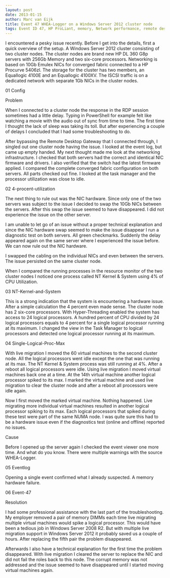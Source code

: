 ```yaml
---
layout: post
date: 2013-01-15
author: Marc van Eijk
title: Event 47 WHEA-Logger on a Windows Server 2012 cluster node
tags: Event ID 47, HP ProLiant, memory, Network performance, remote desktop, Windows Server 2012
---
```

I encountered a pesky issue recently.  Before I get into the details, first a quick overview of the setup. A Windows Server 2012 cluster consisting of two cluster nodes. The cluster nodes are brand new HP DL 360 G8p servers with 256Gb Memory and two six-core processors. Networking is based on 10Gb Emulex NICs for converged fabric connected to a HP Procurve 5406zl. The storage for the cluster has two members, an Equallogic 4100E and an Equallogic 4100XV. The ISCSI traffic is on a dedicated network with separate 1Gb NICs in the cluster nodes.

01 Config

Problem

When I connected to a cluster node the response in the RDP session sometimes had a little delay. Typing in PowerShell for example felt like watching a movie with the audio out of sync from time to time. The first time I thought the lack of sleep was taking its toll. But after experiencing a couple of delays I concluded that I had some troubleshooting to do.

After bypassing the Remote Desktop Gateway that I connected through, I singled out one cluster node having the issue. I looked at the event log, but came up empty handed. My next thought made me look at the networking infrastructure. I checked that both servers had the correct and identical NIC firmware and drivers.  I also verified that the switch had the latest firmware applied. I compared the complete converged fabric configuration on both servers. All parts checked out fine. I looked at the task manager and the processor utilization was close to idle.

02 4-procent-utilization

The next thing to rule out was the NIC hardware. Since only one of the two servers was subject to the issue I decided to swap the 10Gb NICs between the servers. After this swap the issue seemed to have disappeared. I did not experience the issue on the other server.

I am unable to let go of an issue without a proper technical explanation and since the NIC hardware swap seemed to make the issue disappear I run a diagnostic test on both servers. All green checkmarks. Suddenly the delay appeared again on the same server where I experienced the issue before. We can now rule out the NIC hardware.

I swapped the cabling on the individual NICs and even between the servers. The issue persisted on the same cluster node.

When I compared the running processes in the resource monitor of the two cluster nodes I noticed one process called NT Kernel & System using 4% of CPU Utilization.

03 NT-Kernel-and-System

This is a strong indication that the system is encountering a hardware issue. After a simple calculation the 4 percent even made sense. The cluster node has 2 six-core processors. With Hyper-Threading enabled the system has access to 24 logical processors. A hundred percent of CPU divided by 24 logical processors equals to 4 percent for a single logical processor running at its maximum. I changed the view in the Task Manager to logical processors and detected one logical processor running at its maximum.

04 Single-Logical-Proc-Max

With live migration I moved the 60 virtual machines to the second cluster node. All the logical processors went idle except the one that was running at its max. The NT Kernel & System process was still running at 4%. After a reboot all logical processors were idle. Using live migration I moved virtual machines back one at a time. At the 14th virtual machine another logical processor spiked to its max. I marked the virtual machine and used live migration to clear the cluster node and after a reboot all processors were idle again.

Now I first moved the marked virtual machine. Nothing happened. Live migrating more individual virtual machines resulted in another logical processor spiking to its max. Each logical processors that spiked during these test were part of the same NUMA node. I was quite sure this had to be a hardware issue even if the diagnostics test (online and offline) reported no issues.

Cause

Before I opened up the server again I checked the event viewer one more time. And what do you know. There were multiple warnings with the source WHEA-Logger.

05 Eventlog

Opening a single event confirmed what I already suspected. A memory hardware failure.

06 Event-47

Resolution

I had some professional assistance with the last part of the troubleshooting. My employer removed a pair of memory DIMMs each time live migrating multiple virtual machines would spike a logical processor. This would have been a tedious job in Windows Server 2008 R2. But with multiple live migration support in Windows Server 2012 it probably saved us a couple of hours. After replacing the fifth pair the problem disappeared.

Afterwards I also have a technical explanation for the first time the problem disappeared. With live migration I cleared the server to replace the NIC and did not fail the roles back to this node. The corrupt memory was not addressed and the issue seemed to have disappeared until I started moving virtual machines again.
